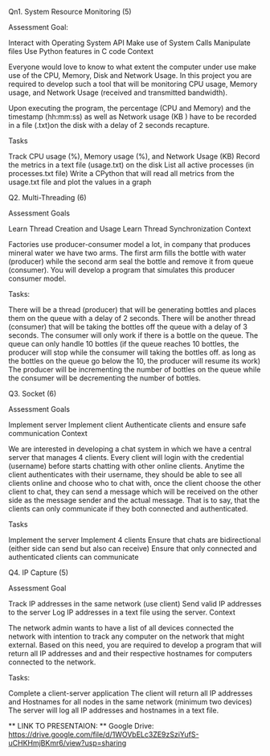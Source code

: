 Qn1. System Resource Monitoring (5)

Assessment Goal:

Interact with Operating System API
Make use of System Calls
Manipulate files
Use Python features in C code
Context

Everyone would love to know to what extent the computer under use make use of the CPU, Memory, Disk and Network Usage. In this project you are required to develop such a tool that will be monitoring CPU usage, Memory usage, and Network Usage (received and transmitted bandwidth).

Upon executing the program, the percentage (CPU and Memory) and the timestamp (hh:mm:ss) as well as Network usage (KB ) have to be recorded in a file (.txt)on the disk with a delay of 2 seconds recapture.

Tasks

Track CPU usage (%), Memory usage (%), and Network Usage (KB)
Record the metrics in a text file (usage.txt) on the disk
List all active processes (in processes.txt file)
Write a CPython that will read all metrics from the usage.txt file and plot the values in a graph

Q2. Multi-Threading (6)


Assessment Goals

Learn Thread Creation and Usage
Learn Thread Synchronization
Context

Factories use producer-consumer model a lot, in company that produces mineral water we have two arms. The first arm fills the bottle with water (producer) while the second arm seal the bottle and remove it from queue (consumer). You will develop a program that simulates this producer consumer model.

Tasks:

There will be a thread (producer) that will be generating bottles and places them on the queue with a delay of 2 seconds.
There will be another thread (consumer) that will be taking the bottles off the queue with a delay of 3 seconds.
The consumer will only work if there is a bottle on the queue.
The queue can only handle 10 bottles (if the queue reaches 10 bottles, the producer will stop while the consumer will taking the bottles off. as long as the bottles on the queue go below the 10, the producer will resume its work)
The producer will be incrementing the number of bottles on the queue while the consumer will be decrementing the number of bottles.

Q3. Socket (6)

Assessment Goals

Implement server
Implement client
Authenticate clients and ensure safe communication
Context

We are interested in developing a chat system in which we have a central server that manages 4 clients. Every client will login with the credential (username) before starts chatting with other online clients. Anytime the client authenticates with their username, they should be able to see all clients online and choose who to chat with, once the client choose the other client to chat, they can send a message which will be received on the other side as the message sender and the actual message. That is to say, that the clients can only communicate if they both connected and authenticated.

Tasks

Implement the server
Implement 4 clients
Ensure that chats are bidirectional (either side can send but also can receive)
Ensure that only connected and authenticated clients can communicate

Q4. IP Capture (5)

Assessment Goal

Track IP addresses in the same network (use client)
Send valid IP addresses to the server
Log IP addresses in a text file using the server.
Context

The network admin wants to have a list of all devices connected the network with intention to track any computer on the network that might external. Based on this need, you are required to develop a program that will return all IP addresses and and their respective hostnames for computers connected to the network.

Tasks:

Complete a client-server application 
The client will return all IP addresses and Hostnames for all nodes in the same network (minimum two devices)
The server will log all IP addresses and hostnames in a text file.


** LINK TO PRESENTAION: **
Google Drive: https://drive.google.com/file/d/1WOVbELc3ZE9zSziYufS-uCHKHmjBKmr6/view?usp=sharing